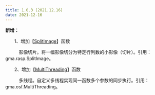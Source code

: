 ```yaml
---
title: 1.0.3 (2021.12.16)
date: 2021-12-16
---
```


<font color="#616AE5"><i class="fas fa-award"></i></font>  **新增：**

&emsp;　1、增加【[SplitImage](/UserGuide/rasp/SplitImage.html)】函数

&emsp;　　影像切片。将一幅影像切分为特定行列数的小影像（切片）。引用：gma.rasp.SplitImage。

&emsp;　2、增加【[MultiThreading](/UserGuide/osf/MultiThreading.html)】函数

&emsp;　　多线程。自定义多线程实现同一函数多个参数的同步执行。引用：gma.osf.MultiThreading。
